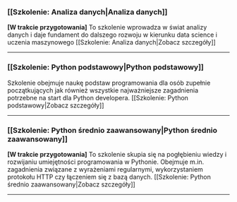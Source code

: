 ### [[Szkolenie: Analiza danych|Analiza danych]]
**[W trakcie przygotowania]**
To szkolenie wprowadza w świat analizy danych i daje fundament do dalszego rozwoju w kierunku data science i uczenia maszynowego
[[Szkolenie: Analiza danych|Zobacz szczegóły]]

----
### [[Szkolenie: Python podstawowy|Python podstawowy]]
Szkolenie obejmuje naukę podstaw programowania dla osób zupełnie początkujących jak również wszystkie najważniejsze zagadnienia potrzebne na start dla Python developera.
[[Szkolenie: Python podstawowy|Zobacz szczegóły]]

----
### [[Szkolenie: Python średnio zaawansowany|Python średnio zaawansowany]]
**[W trakcie przygotowania]**
To szkolenie skupia się na pogłębieniu wiedzy i rozwijaniu umiejętności programowania w Pythonie. Obejmuje m.in. zagadnienia związane z wyrażeniami regularnymi, wykorzystaniem protokołu HTTP czy łączeniem się z bazą danych.
[[Szkolenie: Python średnio zaawansowany|Zobacz szczegóły]]

----

